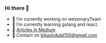 ### Hi there 👋

- 🔭 I’m currently working on wesionaryTeam
- 🌱 I’m currently learning golang and react.
- :book:  [Articles In Medium](https://bikashdulal.medium.com/)
- :email: Contact on bikashdulal150@gmail.com
